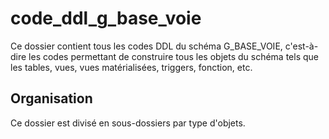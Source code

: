 # code_ddl_g_base_voie

Ce dossier contient tous les codes DDL du schéma G_BASE_VOIE, c'est-à-dire les codes permettant de construire tous les objets du schéma tels que les tables, vues, vues matérialisées, triggers, fonction, etc.

## Organisation

Ce dossier est divisé en sous-dossiers par type d'objets. 